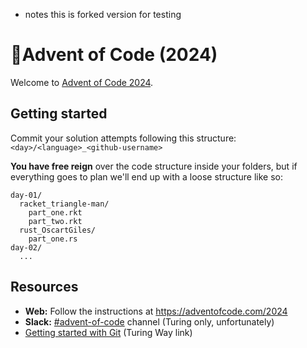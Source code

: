- notes this is forked version for testing

# 🎄Advent of Code (2024)

Welcome to [Advent of Code 2024](https://adventofcode.com/).

## Getting started

Commit your solution attempts following this structure: `<day>/<language>_<github-username>`

**You have free reign** over the code structure inside your folders, but if everything goes to plan
we'll end up with a loose structure like so:

```
day-01/
  racket_triangle-man/
    part_one.rkt
    part_two.rkt
  rust_OscartGiles/
    part_one.rs
day-02/
  ...
```

## Resources

- **Web:** Follow the instructions at https://adventofcode.com/2024
- **Slack:** [#advent-of-code](https://alan-turing-institute.slack.com/archives/CQX515VL1) channel (Turing only, unfortunately)
- [Getting started with Git](https://the-turing-way.netlify.app/reproducible-research/vcs/vcs-git.html) (Turing Way link)
